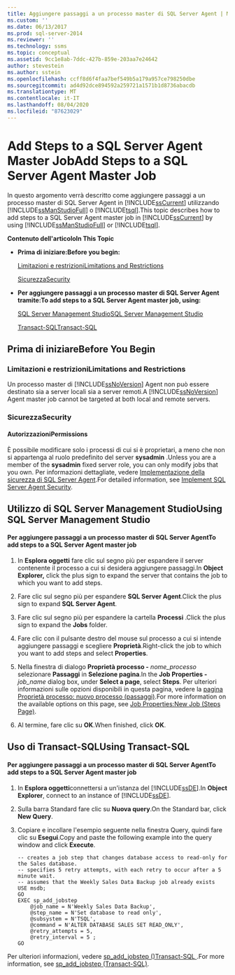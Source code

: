 ```yaml
---
title: Aggiungere passaggi a un processo master di SQL Server Agent | Microsoft Docs
ms.custom: ''
ms.date: 06/13/2017
ms.prod: sql-server-2014
ms.reviewer: ''
ms.technology: ssms
ms.topic: conceptual
ms.assetid: 9cc1e8ab-7ddc-427b-859e-203aa7e24642
author: stevestein
ms.author: sstein
ms.openlocfilehash: ccff8d6f4faa7bef549b5a179a957ce798250dbe
ms.sourcegitcommit: ad4d92dce894592a259721a1571b1d8736abacdb
ms.translationtype: MT
ms.contentlocale: it-IT
ms.lasthandoff: 08/04/2020
ms.locfileid: "87623029"
---
```

# <a name="add-steps-to-a-sql-server-agent-master-job"></a><span data-ttu-id="97304-102">Add Steps to a SQL Server Agent Master Job</span><span class="sxs-lookup"><span data-stu-id="97304-102">Add Steps to a SQL Server Agent Master Job</span></span>
  <span data-ttu-id="97304-103">In questo argomento verrà descritto come aggiungere passaggi a un processo master di SQL Server Agent in [!INCLUDE[ssCurrent](../../includes/sscurrent-md.md)] utilizzando [!INCLUDE[ssManStudioFull](../../includes/ssmanstudiofull-md.md)] o [!INCLUDE[tsql](../../includes/tsql-md.md)].</span><span class="sxs-lookup"><span data-stu-id="97304-103">This topic describes how to add steps to a SQL Server Agent master job in [!INCLUDE[ssCurrent](../../includes/sscurrent-md.md)] by using [!INCLUDE[ssManStudioFull](../../includes/ssmanstudiofull-md.md)] or [!INCLUDE[tsql](../../includes/tsql-md.md)].</span></span>  
  
 <span data-ttu-id="97304-104">**Contenuto dell'articolo**</span><span class="sxs-lookup"><span data-stu-id="97304-104">**In This Topic**</span></span>  
  
-   <span data-ttu-id="97304-105">**Prima di iniziare:**</span><span class="sxs-lookup"><span data-stu-id="97304-105">**Before you begin:**</span></span>  
  
     [<span data-ttu-id="97304-106">Limitazioni e restrizioni</span><span class="sxs-lookup"><span data-stu-id="97304-106">Limitations and Restrictions</span></span>](#Restrictions)  
  
     [<span data-ttu-id="97304-107">Sicurezza</span><span class="sxs-lookup"><span data-stu-id="97304-107">Security</span></span>](#Security)  
  
-   <span data-ttu-id="97304-108">**Per aggiungere passaggi a un processo master di SQL Server Agent tramite:**</span><span class="sxs-lookup"><span data-stu-id="97304-108">**To add steps to a SQL Server Agent master job, using:**</span></span>  
  
     [<span data-ttu-id="97304-109">SQL Server Management Studio</span><span class="sxs-lookup"><span data-stu-id="97304-109">SQL Server Management Studio</span></span>](#SSMSProcedure)  
  
     [<span data-ttu-id="97304-110">Transact-SQL</span><span class="sxs-lookup"><span data-stu-id="97304-110">Transact-SQL</span></span>](#TsqlProcedure)  
  
##  <a name="before-you-begin"></a><a name="BeforeYouBegin"></a> <span data-ttu-id="97304-111">Prima di iniziare</span><span class="sxs-lookup"><span data-stu-id="97304-111">Before You Begin</span></span>  
  
###  <a name="limitations-and-restrictions"></a><a name="Restrictions"></a> <span data-ttu-id="97304-112">Limitazioni e restrizioni</span><span class="sxs-lookup"><span data-stu-id="97304-112">Limitations and Restrictions</span></span>  
 <span data-ttu-id="97304-113">Un processo master di [!INCLUDE[ssNoVersion](../../includes/ssnoversion-md.md)] Agent non può essere destinato sia a server locali sia a server remoti.</span><span class="sxs-lookup"><span data-stu-id="97304-113">A [!INCLUDE[ssNoVersion](../../includes/ssnoversion-md.md)] Agent master job cannot be targeted at both local and remote servers.</span></span>  
  
###  <a name="security"></a><a name="Security"></a> <span data-ttu-id="97304-114">Sicurezza</span><span class="sxs-lookup"><span data-stu-id="97304-114">Security</span></span>  
  
####  <a name="permissions"></a><a name="Permissions"></a> <span data-ttu-id="97304-115">Autorizzazioni</span><span class="sxs-lookup"><span data-stu-id="97304-115">Permissions</span></span>  
 <span data-ttu-id="97304-116">È possibile modificare solo i processi di cui si è proprietari, a meno che non si appartenga al ruolo predefinito del server **sysadmin** .</span><span class="sxs-lookup"><span data-stu-id="97304-116">Unless you are a member of the **sysadmin** fixed server role, you can only modify jobs that you own.</span></span> <span data-ttu-id="97304-117">Per informazioni dettagliate, vedere [Implementazione della sicurezza di SQL Server Agent](../agent/implement-sql-server-agent-security.md).</span><span class="sxs-lookup"><span data-stu-id="97304-117">For detailed information, see [Implement SQL Server Agent Security](../agent/implement-sql-server-agent-security.md).</span></span>  
  
##  <a name="using-sql-server-management-studio"></a><a name="SSMSProcedure"></a> <span data-ttu-id="97304-118">Utilizzo di SQL Server Management Studio</span><span class="sxs-lookup"><span data-stu-id="97304-118">Using SQL Server Management Studio</span></span>  
  
#### <a name="to-add-steps-to-a-sql-server-agent-master-job"></a><span data-ttu-id="97304-119">Per aggiungere passaggi a un processo master di SQL Server Agent</span><span class="sxs-lookup"><span data-stu-id="97304-119">To add steps to a SQL Server Agent master job</span></span>  
  
1.  <span data-ttu-id="97304-120">In **Esplora oggetti** fare clic sul segno più per espandere il server contenente il processo a cui si desidera aggiungere passaggi.</span><span class="sxs-lookup"><span data-stu-id="97304-120">In **Object Explorer,** click the plus sign to expand the server that contains the job to which you want to add steps.</span></span>  
  
2.  <span data-ttu-id="97304-121">Fare clic sul segno più per espandere **SQL Server Agent**.</span><span class="sxs-lookup"><span data-stu-id="97304-121">Click the plus sign to expand **SQL Server Agent**.</span></span>  
  
3.  <span data-ttu-id="97304-122">Fare clic sul segno più per espandere la cartella **Processi** .</span><span class="sxs-lookup"><span data-stu-id="97304-122">Click the plus sign to expand the **Jobs** folder.</span></span>  
  
4.  <span data-ttu-id="97304-123">Fare clic con il pulsante destro del mouse sul processo a cui si intende aggiungere passaggi e scegliere **Proprietà**.</span><span class="sxs-lookup"><span data-stu-id="97304-123">Right-click the job to which you want to add steps and select **Properties**.</span></span>  
  
5.  <span data-ttu-id="97304-124">Nella finestra di dialogo **Proprietà processo -** _nome_processo_ selezionare **Passaggi** in **Selezione pagina**.</span><span class="sxs-lookup"><span data-stu-id="97304-124">In the **Job Properties -**_job_name_ dialog box, under **Select a page**, select **Steps**.</span></span> <span data-ttu-id="97304-125">Per ulteriori informazioni sulle opzioni disponibili in questa pagina, vedere la [pagina Proprietà processo: nuovo processo &#40;passaggi&#41;](../agent/job-properties-new-job-steps-page.md).</span><span class="sxs-lookup"><span data-stu-id="97304-125">For more information on the available options on this page, see [Job Properties:New Job &#40;Steps Page&#41;](../agent/job-properties-new-job-steps-page.md).</span></span>  

6.  <span data-ttu-id="97304-126">Al termine, fare clic su **OK**.</span><span class="sxs-lookup"><span data-stu-id="97304-126">When finished, click **OK**.</span></span>  
  
##  <a name="using-transact-sql"></a><a name="TsqlProcedure"></a> <span data-ttu-id="97304-127">Uso di Transact-SQL</span><span class="sxs-lookup"><span data-stu-id="97304-127">Using Transact-SQL</span></span>  
  
#### <a name="to-add-steps-to-a-sql-server-agent-master-job"></a><span data-ttu-id="97304-128">Per aggiungere passaggi a un processo master di SQL Server Agent</span><span class="sxs-lookup"><span data-stu-id="97304-128">To add steps to a SQL Server Agent master job</span></span>  
  
1.  <span data-ttu-id="97304-129">In **Esplora oggetti**connettersi a un'istanza del [!INCLUDE[ssDE](../../includes/ssde-md.md)].</span><span class="sxs-lookup"><span data-stu-id="97304-129">In **Object Explorer**, connect to an instance of [!INCLUDE[ssDE](../../includes/ssde-md.md)].</span></span>  
  
2.  <span data-ttu-id="97304-130">Sulla barra Standard fare clic su **Nuova query**.</span><span class="sxs-lookup"><span data-stu-id="97304-130">On the Standard bar, click **New Query**.</span></span>  
  
3.  <span data-ttu-id="97304-131">Copiare e incollare l'esempio seguente nella finestra Query, quindi fare clic su **Esegui**.</span><span class="sxs-lookup"><span data-stu-id="97304-131">Copy and paste the following example into the query window and click **Execute**.</span></span>  
  
    ```  
    -- creates a job step that changes database access to read-only for the Sales database.   
    -- specifies 5 retry attempts, with each retry to occur after a 5 minute wait.   
    -- assumes that the Weekly Sales Data Backup job already exists  
    USE msdb;  
    GO  
    EXEC sp_add_jobstep  
        @job_name = N'Weekly Sales Data Backup',  
        @step_name = N'Set database to read only',  
        @subsystem = N'TSQL',  
        @command = N'ALTER DATABASE SALES SET READ_ONLY',   
        @retry_attempts = 5,  
        @retry_interval = 5 ;  
    GO  
    ```  
  
 <span data-ttu-id="97304-132">Per ulteriori informazioni, vedere [sp_add_jobstep &#40;&#41;Transact-SQL ](/sql/relational-databases/system-stored-procedures/sp-add-jobstep-transact-sql).</span><span class="sxs-lookup"><span data-stu-id="97304-132">For more information, see [sp_add_jobstep &#40;Transact-SQL&#41;](/sql/relational-databases/system-stored-procedures/sp-add-jobstep-transact-sql).</span></span>  
  
  
